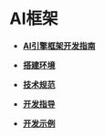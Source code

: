 # AI框架<a name="ZH-CN_TOPIC_0000001079256888"></a>

-   **[AI引擎框架开发指南](AI引擎框架开发指南.md)**  

-   **[搭建环境](搭建环境.md)**  

-   **[技术规范](技术规范.md)**  

-   **[开发指导](开发指导.md)**  

-   **[开发示例](开发示例.md)**  


